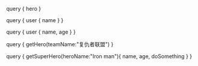 query {
  hero 
}

query {
  user {
    name
  }
}

query {
  user {
    name,
    age
  }
}

query {
	getHero(teamName:"复仇者联盟")
}

query {
	getSuperHero(heroName:"Iron man"){
    name,
    age,
    doSomething
  }
}
